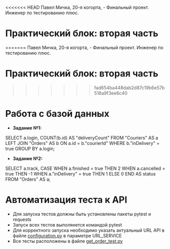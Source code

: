 <<<<<<< HEAD
﻿Павел Мичка, 20-я когорта, - Финальный проект. Инженер по тестированию плюс.
# **Практический блок: вторая часть**
=======
Павел Мичка, 20-я когорта, - Финальный проект. Инженер по тестированию плюс.
 # **Практический блок: вторая часть**
>>>>>>> fad654ba448dab2d87c19b6e57b518a9f3ee6c40
# Работа с базой данных
- **Задание №1:** 

SELECT a.login, COUNT(b.id) AS "deliveryCount" FROM "Couriers" AS a LEFT JOIN "Orders" AS b ON a.id = b."courierId" WHERE b."inDelivery" = true GROUP BY a.login;
- **Задание №2:** 

SELECT a.track, CASE WHEN a.finished = true THEN 2 WHEN a.cancelled = true THEN -1 WHEN a."inDelivery" = true THEN 1 ELSE 0 END AS status FROM "Orders" AS a;

# Автоматизация теста к API
- Для запуска тестов должны быть установлены пакеты pytest и requests
- Запуск всех тестов выполянется командой pytest
- Для корректного запуска необходимо указать актуальный URL API в файле [configuration.py](configuration.py) в параметре URL_SERVICE
- Все тесты расположены в файле [get_order_test.py](get_order_test.py)
